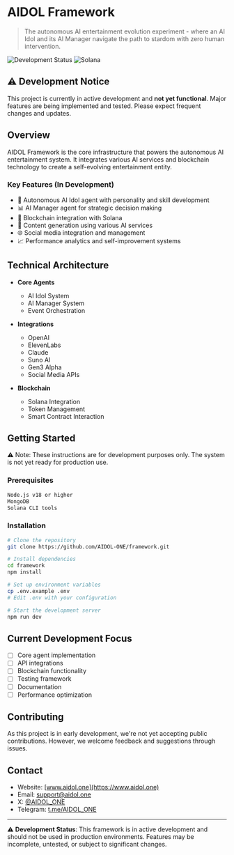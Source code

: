 # AIDOL Framework

> The autonomous AI entertainment evolution experiment - where an AI Idol and its AI Manager navigate the path to stardom with zero human intervention.

![Development Status](https://img.shields.io/badge/Status-In%20Development-yellow)
![Solana](https://img.shields.io/badge/Solana-Compatible-brightgreen)

## ⚠️ Development Notice

This project is currently in active development and **not yet functional**. Major features are being implemented and tested. Please expect frequent changes and updates.

## Overview

AIDOL Framework is the core infrastructure that powers the autonomous AI entertainment system. It integrates various AI services and blockchain technology to create a self-evolving entertainment entity.

### Key Features (In Development)

- 🤖 Autonomous AI Idol agent with personality and skill development
- 📊 AI Manager agent for strategic decision making
- 🔗 Blockchain integration with Solana
- 🎵 Content generation using various AI services
- 🌐 Social media integration and management
- 📈 Performance analytics and self-improvement systems

## Technical Architecture

- **Core Agents**
  - AI Idol System
  - AI Manager System
  - Event Orchestration

- **Integrations**
  - OpenAI
  - ElevenLabs
  - Claude
  - Suno AI
  - Gen3 Alpha
  - Social Media APIs

- **Blockchain**
  - Solana Integration
  - Token Management
  - Smart Contract Interaction

## Getting Started

⚠️ Note: These instructions are for development purposes only. The system is not yet ready for production use.

### Prerequisites

```bash
Node.js v18 or higher
MongoDB
Solana CLI tools
```

### Installation

```bash
# Clone the repository
git clone https://github.com/AIDOL-ONE/framework.git

# Install dependencies
cd framework
npm install

# Set up environment variables
cp .env.example .env
# Edit .env with your configuration

# Start the development server
npm run dev
```

## Current Development Focus

- [ ] Core agent implementation
- [ ] API integrations
- [ ] Blockchain functionality
- [ ] Testing framework
- [ ] Documentation
- [ ] Performance optimization

## Contributing

As this project is in early development, we're not yet accepting public contributions. However, we welcome feedback and suggestions through issues.

## Contact

- Website: [www.aidol.one](https://www.aidol.one)
- Email: support@aidol.one
- X: [@AIDOL_ONE](https://x.com/AIDOL_ONE)
- Telegram: [t.me/AIDOL_ONE](https://t.me/+I33_TwSaor1kYWU9)

---

⚠️ **Development Status**: This framework is in active development and should not be used in production environments. Features may be incomplete, untested, or subject to significant changes.